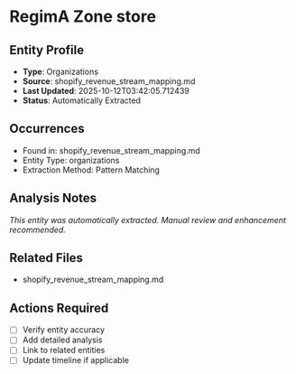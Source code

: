 # RegimA Zone store

## Entity Profile
- **Type**: Organizations
- **Source**: shopify_revenue_stream_mapping.md
- **Last Updated**: 2025-10-12T03:42:05.712439
- **Status**: Automatically Extracted

## Occurrences
- Found in: shopify_revenue_stream_mapping.md
- Entity Type: organizations
- Extraction Method: Pattern Matching

## Analysis Notes
*This entity was automatically extracted. Manual review and enhancement recommended.*

## Related Files
- shopify_revenue_stream_mapping.md

## Actions Required
- [ ] Verify entity accuracy
- [ ] Add detailed analysis
- [ ] Link to related entities
- [ ] Update timeline if applicable
